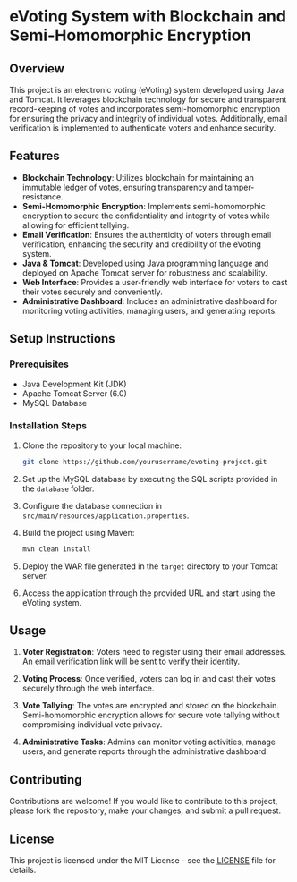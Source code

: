 # eVoting System with Blockchain and Semi-Homomorphic Encryption

## Overview

This project is an electronic voting (eVoting) system developed using Java and Tomcat. It leverages blockchain technology for secure and transparent record-keeping of votes and incorporates semi-homomorphic encryption for ensuring the privacy and integrity of individual votes. Additionally, email verification is implemented to authenticate voters and enhance security.

## Features

- **Blockchain Technology**: Utilizes blockchain for maintaining an immutable ledger of votes, ensuring transparency and tamper-resistance.
- **Semi-Homomorphic Encryption**: Implements semi-homomorphic encryption to secure the confidentiality and integrity of votes while allowing for efficient tallying.
- **Email Verification**: Ensures the authenticity of voters through email verification, enhancing the security and credibility of the eVoting system.
- **Java & Tomcat**: Developed using Java programming language and deployed on Apache Tomcat server for robustness and scalability.
- **Web Interface**: Provides a user-friendly web interface for voters to cast their votes securely and conveniently.
- **Administrative Dashboard**: Includes an administrative dashboard for monitoring voting activities, managing users, and generating reports.

## Setup Instructions

### Prerequisites

- Java Development Kit (JDK)
- Apache Tomcat Server (6.0)
- MySQL Database

### Installation Steps

1. Clone the repository to your local machine:

   ```bash
   git clone https://github.com/yourusername/evoting-project.git
   ```

2. Set up the MySQL database by executing the SQL scripts provided in the `database` folder.

3. Configure the database connection in `src/main/resources/application.properties`.

4. Build the project using Maven:

   ```bash
   mvn clean install
   ```

5. Deploy the WAR file generated in the `target` directory to your Tomcat server.

6. Access the application through the provided URL and start using the eVoting system.

## Usage

1. **Voter Registration**: Voters need to register using their email addresses. An email verification link will be sent to verify their identity.

2. **Voting Process**: Once verified, voters can log in and cast their votes securely through the web interface.

3. **Vote Tallying**: The votes are encrypted and stored on the blockchain. Semi-homomorphic encryption allows for secure vote tallying without compromising individual vote privacy.

4. **Administrative Tasks**: Admins can monitor voting activities, manage users, and generate reports through the administrative dashboard.

## Contributing

Contributions are welcome! If you would like to contribute to this project, please fork the repository, make your changes, and submit a pull request.

## License

This project is licensed under the MIT License - see the [LICENSE](LICENSE) file for details.

